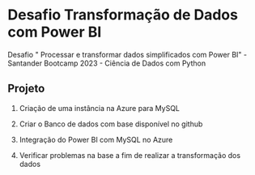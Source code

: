 # Desafio Transformação de Dados com Power BI
Desafio "
Processar e transformar dados simplificados com Power BI" - Santander Bootcamp 2023 - Ciência de Dados com Python


## Projeto
1. Criação de uma instância na Azure para MySQL

2. Criar o Banco de dados com base disponível no github

3. Integração do Power BI com MySQL no Azure

4. Verificar problemas na base a fim de realizar a transformação dos dados
